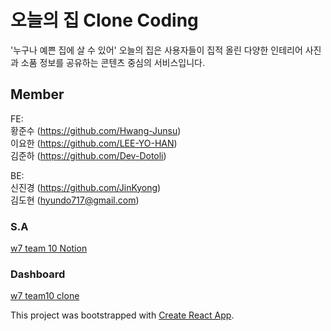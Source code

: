 # 오늘의 집 Clone Coding

'누구나 예쁜 집에 살 수 있어'
오늘의 집은 사용자들이 집적 올린 다양한 인테리어 사진과 소품 정보를 공유하는 콘텐츠 중심의 서비스입니다.

## Member

FE: <br>
황준수 (https://github.com/Hwang-Junsu) <br>
이요한 (https://github.com/LEE-YO-HAN) <br>
김준하 (https://github.com/Dev-Dotoli)<br>

BE: <br>
신진경 (https://github.com/JinKyong)<br>
김도현 (hyundo717@gmail.com)<br>

### S.A

[w7 team 10 Notion](https://dohyun717.notion.site/10-04503391e9df438083cd60050eca0e98)

### Dashboard

[w7 team10 clone](https://docs.google.com/spreadsheets/d/1V3WIBFMfM7GOk7kSf9_lqfcCesgy868PukEX8UOxQno/edit?pli=1#gid=803891930)

This project was bootstrapped with [Create React App](https://github.com/facebook/create-react-app).
